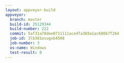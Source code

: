 ```yaml
---
layout: appveyor-build
appveyor:
  branch: master
  build-id: 25129344
  build-number: 222
  commit: 5af31a78dee0711111ace4fa369a1ac680b7f264
  job-id: 3lb381osugxb4508
  job-number: 3
  os-name: Windows
  test-result: 0
---
```

